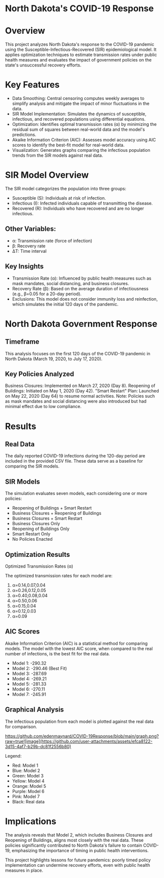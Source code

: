# North Dakota's COVID-19 Response

# Overview

This project analyzes North Dakota's response to the COVID-19 pandemic using the Susceptible-Infectious-Recovered (SIR) epidemiological model. It applies optimization techniques to estimate transmission rates under public health measures and evaluates the impact of government policies on the state's unsuccessful recovery efforts.

# Key Features

- Data Smoothing: Central censoring computes weekly averages to simplify analysis and mitigate the impact of minor fluctuations in the data.
- SIR Model Implementation: Simulates the dynamics of susceptible, infectious, and recovered populations using differential equations.
- Optimization: Identifies optimal transmission rates (α) by minimizing the residual sum of squares between real-world data and the model's predictions.
- Akaike Information Criterion (AIC): Assesses model accuracy using AIC scores to identify the best-fit model for real-world data.
- Visualization: Generates graphs comparing the infectious population trends from the SIR models against real data.

# SIR Model Overview

The SIR model categorizes the population into three groups:

- Susceptible (S): Individuals at risk of infection.
- Infectious (I): Infected individuals capable of transmitting the disease.
- Recovered (R): Individuals who have recovered and are no longer infectious.

## Other Variables:
- α: Transmission rate (force of infection)
- β: Recovery rate
- ΔT: Time interval

## Key Insights
- Transmission Rate (α): Influenced by public health measures such as mask mandates, social distancing, and business closures.
- Recovery Rate (β): Based on the average duration of infectiousness (e.g.,  β=0.05 for a 20-day period).
- Exclusions: This model does not consider immunity loss and reinfection, which simulates the initial 120 days of the pandemic.

# North Dakota Government Response

## Timeframe
This analysis focuses on the first 120 days of the COVID-19 pandemic in North Dakota (March 19, 2020, to July 17, 2020).

## Key Policies Analyzed
Business Closures: Implemented on March 27, 2020 (Day 8).
Reopening of Buildings: Initiated on May 1, 2020 (Day 42).
"Smart Restart" Plan: Launched on May 22, 2020 (Day 64) to resume normal activities.
Note: Policies such as mask mandates and social distancing were also introduced but had minimal effect due to low compliance.

# Results

## Real Data
The daily reported COVID-19 infections during the 120-day period are included in the provided CSV file. These data serve as a baseline for comparing the SIR models.

## SIR Models
The simulation evaluates seven models, each considering one or more policies:

- Reopening of Buildings + Smart Restart
- Business Closures + Reopening of Buildings
- Business Closures + Smart Restart
- Business Closures Only
- Reopening of Buildings Only
- Smart Restart Only
- No Policies Enacted

## Optimization Results
Optimized Transmission Rates (α)

The optimized transmission rates for each model are:


1. α=0.14,0.07,0.04
2. α=0.26,0.12,0.05
3. α=0.40,0.08,0.04
4. α=0.50,0.06
5. α=0.15,0.04
6. α=0.12,0.03
7. α=0.09

## AIC Scores

Akaike Information Criterion (AIC) is a statistical method for comparing models. The model with the lowest AIC score, when compared to the real number of infections, is the best fit for the real data.

- Model 1: -290.32
- Model 2: -290.46 (Best Fit)
- Model 3: -287.69
- Model 4: -269.21
- Model 5: -281.33
- Model 6: -270.11
- Model 7: -245.91

## Graphical Analysis
The infectious population from each model is plotted against the real data for comparison.

https://github.com/edenmaynard/COVID-19Response/blob/main/graph.png?raw=true![image](https://github.com/user-attachments/assets/efca8122-3d15-4af7-b29b-dc81f2556b80)

Legend:
- Red: Model 1
- Blue: Model 2
- Green: Model 3
- Yellow: Model 4
- Orange: Model 5
- Purple: Model 6
- Pink: Model 7
- Black: Real data

# Implications

The analysis reveals that Model 2, which includes Business Closures and Reopening of Buildings, aligns most closely with the real data. These policies significantly contributed to North Dakota's failure to contain COVID-19, emphasizing the importance of timing in public health interventions.

This project highlights lessons for future pandemics: poorly timed policy implementation can undermine recovery efforts, even with public health measures in place.
